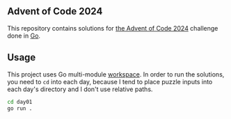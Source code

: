 ## Advent of Code 2024

This repository contains solutions for [the Advent of Code 2024](https://adventofcode.com/2024) challenge done in [Go](https://golang.org/).

## Usage

This project uses Go multi-module [workspace](https://go.dev/doc/tutorial/workspaces). In order to run the solutions, you need to `cd` into each day, because I tend to place puzzle inputs into each day's directory and I don't use relative paths.

```bash
cd day01
go run .
```
